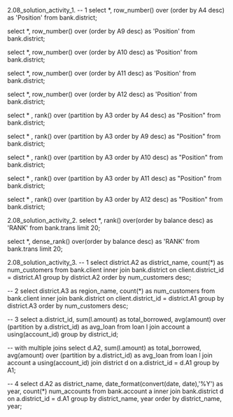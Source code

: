 2.08_solution_activity_1.
-- 1
select *, row_number() over (order by A4 desc) as 'Position'
from bank.district;

select *, row_number() over (order by A9 desc) as 'Position'
from bank.district;

select *, row_number() over (order by A10 desc) as 'Position'
from bank.district;

select *, row_number() over (order by A11 desc) as 'Position'
from bank.district;

select *, row_number() over (order by A12 desc) as 'Position'
from bank.district;

select * , rank() over (partition by A3 order by A4 desc) as "Position"
from bank.district;

select * , rank() over (partition by A3 order by A9 desc) as "Position"
from bank.district;

select * , rank() over (partition by A3 order by A10 desc) as "Position"
from bank.district;

select * , rank() over (partition by A3 order by A11 desc) as "Position"
from bank.district;

select * , rank() over (partition by A3 order by A12 desc) as "Position"
from bank.district;


2.08_solution_activity_2.
select *, rank() over(order by balance desc) as 'RANK'
from bank.trans
limit 20;


select *, dense_rank() over(order by balance desc) as 'RANK'
from bank.trans
limit 20;

2.08_solution_activity_3.
-- 1
select district.A2 as district_name, count(*) as num_customers
from bank.client
inner join bank.district on client.district_id = district.A1
group by district.A2
order by num_customers desc;

-- 2
select district.A3 as region_name, count(*) as num_customers
from bank.client inner join bank.district on client.district_id = district.A1
group by district.A3
order by num_customers desc;

-- 3
select a.district_id, sum(l.amount) as total_borrowed, avg(amount) over (partition by a.district_id) as avg_loan
from loan l join account a using(account_id)
group by district_id;

-- with multiple joins
select d.A2, sum(l.amount) as total_borrowed, avg(amount) over (partition by a.district_id) as avg_loan
from loan l join account a using(account_id)
            join district d on a.district_id = d.A1
group by A1;

-- 4
select d.A2 as district_name, date_format(convert(date, date),'%Y') as year, count(*) num_accounts
from bank.account a inner join bank.district d on a.district_id = d.A1
group by district_name, year
order by district_name, year;